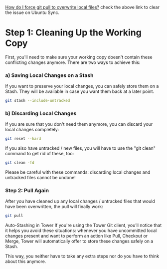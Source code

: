
[How do I force git pull to overwrite local files?](https://www.git-tower.com/learn/git/faq/git-force-pull)
check the above link to clear the issue on Ubuntu Sync.

# Step 1: Cleaning Up the Working Copy
First, you'll need to make sure your working copy doesn't contain these conflicting changes anymore. There are two ways to achieve this:

### a) Saving Local Changes on a Stash
If you want to preserve your local changes, you can safely store them on a Stash. They will be available in case you want them back at a later point.
```bash
git stash --include-untracked
```

### b) Discarding Local Changes
If you are sure that you don't need them anymore, you can discard your local changes completely:
```bash
git reset --hard
```
If you also have untracked / new files, you will have to use the "git clean" command to get rid of these, too:

```bash
git clean -fd
```
Please be careful with these commands: discarding local changes and untracked files cannot be undone!

### Step 2: Pull Again
After you have cleaned up any local changes / untracked files that would have been overwritten, the pull will finally work:
```bash
git pull
```
Auto-Stashing in Tower
If you're using the Tower Git client, you’ll notice that it helps you avoid these situations: whenever you have uncommitted local changes present and want to perform an action like Pull, Checkout or Merge, Tower will automatically offer to store these changes safely on a Stash.

This way, you neither have to take any extra steps nor do you have to think about this anymore.
